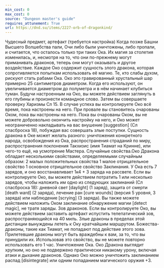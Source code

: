 ```yaml
---
min_cost: 0
max_cost: 0
source: "Dungeon master's guide"
requires_attunement: True
url: https://dnd.su/items/2227-orb-of-dragonkind/
---
```


Чудесный предмет, артефакт (требуется настройка)
Когда позже Башни Высшего Волшебства пали, Очи либо были уничтожены, либо пропали, и считается, что осталось только три таких Ока. Их магия за столетия изменилась, и, несмотря на то, что они по-прежнему могут приманивать драконов, теперь они могут оказывать и другое воздействие.
Каждое Око содержит сущность злого дракона, которая сопротивляется попыткам использовать её магию. Те, кто слабы духом, рискуют стать рабами Ока.
Око это гравированный хрустальный шар примерно 25 сантиметров диаметром. Когда его используют, он увеличивается диаметром до полуметра и в нём начинает клубиться туман.
Будучи настроенным на Око, вы можете действием заглянуть в его глубины и произнести командное слово. Затем вы совершаете проверку Харизмы Сл 15. В случае успеха вы контролируете Око всё время, пока настроены на него. При провале вы становитесь очарованы Оком, пока вы настроены на него.
Пока вы очарованы Оком, вы не можете добровольно окончить настройку на него, и Око может неограниченно накладывать на вас внушение [suggestion] (Сл спасброска 18), побуждая вас совершать злые поступки. Сущность дракона в Оке может желать разного: уничтожения конкретного народа, освобождения из Ока, распространения страданий по миру, распространения поклонения Такхизис (имя Тиамат на Кринне), или чего-то ещё, на усмотрение Мастера.
Случайные свойства.Око Дракона обладает несколькими свойствами, определяемыми случайным образом:
2 малых положительных свойства
1 малое отрицательное свойство
1 основное отрицательное свойство
Заклинания. У Ока есть 7 зарядов, и оно восстанавливает 1к4 + 3 заряда на рассвете. Если вы контролируете Око, вы можете действием потратить 1 или несколько зарядов, чтобы наложить им одно из следующих заклинаний (Сл спасброска 18): дневной свет [daylight] (1 заряд), защита от смерти [death ward] (2 заряда), лечение ран [cure wounds] (версия 5 уровня, 3 заряда) или наблюдение [scrying] (3 заряда).
Вы также можете действием наложить Оком заклинание обнаружение магии [detect magic], не тратя заряды.
Зов драконов. Если вы контролируете Око, вы можете действием заставить артефакт испустить телепатический зов, распространяющийся на 40 миль. Злые драконы в пределах этой дистанции вынуждены лететь к Оку кратчайшим маршрутом. Божества-драконы, такие как Тиамат, не попадают под действие этого зова. Прилетевшие драконы могут быть враждебны к вам, за то, что вы принудили их. Использовав это свойство, вы не можете повторно использовать его 1 час.
Уничтожение Ока. Око Дракона выглядит хрупким, но оно не подвержено практически никакому урону, включая атаки и дыхание драконов. Однако Око можно уничтожить заклинанием распад [disintegrate] или одним попаданием магического оружия +3.